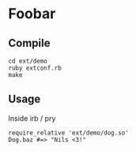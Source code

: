 # Foobar

## Compile

```
cd ext/demo
ruby extconf.rb
make
```

## Usage

Inside irb / pry

```
require_relative 'ext/demo/dog.so'
Dog.baz #=> "Nils <3!"
```
